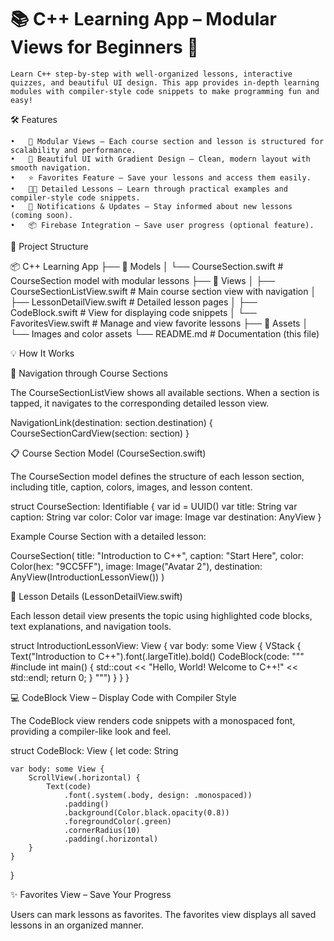 # 📚 C++ Learning App – Modular Views for Beginners 🚀

	Learn C++ step-by-step with well-organized lessons, interactive quizzes, and beautiful UI design. This app provides in-depth learning modules with compiler-style code snippets to make programming fun and easy!

🛠 Features

	•	🧩 Modular Views – Each course section and lesson is structured for scalability and performance.
	•	🎨 Beautiful UI with Gradient Design – Clean, modern layout with smooth navigation.
	•	⭐ Favorites Feature – Save your lessons and access them easily.
	•	🧑‍🏫 Detailed Lessons – Learn through practical examples and compiler-style code snippets.
	•	🔔 Notifications & Updates – Stay informed about new lessons (coming soon).
	•	📦 Firebase Integration – Save user progress (optional feature).

📂 Project Structure

📦 C++ Learning App
├── 📂 Models
│   └── CourseSection.swift      # CourseSection model with modular lessons
├── 📂 Views
│   ├── CourseSectionListView.swift  # Main course section view with navigation
│   ├── LessonDetailView.swift      # Detailed lesson pages
│   ├── CodeBlock.swift             # View for displaying code snippets
│   └── FavoritesView.swift         # Manage and view favorite lessons
├── 📂 Assets
│   └── Images and color assets
└── README.md                     # Documentation (this file)

💡 How It Works

🔗 Navigation through Course Sections

The CourseSectionListView shows all available sections. When a section is tapped, it navigates to the corresponding detailed lesson view.

NavigationLink(destination: section.destination) {
    CourseSectionCardView(section: section)
}

📋 Course Section Model (CourseSection.swift)

The CourseSection model defines the structure of each lesson section, including title, caption, colors, images, and lesson content.

struct CourseSection: Identifiable {
    var id = UUID()
    var title: String
    var caption: String
    var color: Color
    var image: Image
    var destination: AnyView
}

Example Course Section with a detailed lesson:

CourseSection(
    title: "Introduction to C++",
    caption: "Start Here",
    color: Color(hex: "9CC5FF"),
    image: Image("Avatar 2"),
    destination: AnyView(IntroductionLessonView())
)

📘 Lesson Details (LessonDetailView.swift)

Each lesson detail view presents the topic using highlighted code blocks, text explanations, and navigation tools.

struct IntroductionLessonView: View {
    var body: some View {
        VStack {
            Text("Introduction to C++").font(.largeTitle).bold()
            CodeBlock(code: """
            #include <iostream>
            int main() {
                std::cout << "Hello, World! Welcome to C++!" << std::endl;
                return 0;
            }
            """)
        }
    }
}

💻 CodeBlock View – Display Code with Compiler Style

The CodeBlock view renders code snippets with a monospaced font, providing a compiler-like look and feel.

struct CodeBlock: View {
    let code: String
    
    var body: some View {
        ScrollView(.horizontal) {
            Text(code)
                .font(.system(.body, design: .monospaced))
                .padding()
                .background(Color.black.opacity(0.8))
                .foregroundColor(.green)
                .cornerRadius(10)
                .padding(.horizontal)
        }
    }
}

✨ Favorites View – Save Your Progress

Users can mark lessons as favorites. The favorites view displays all saved lessons in an organized manner.

